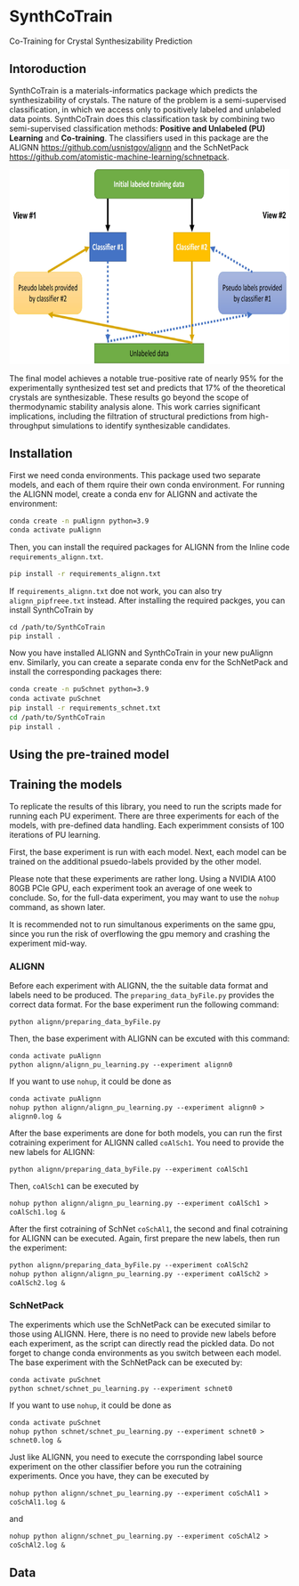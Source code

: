 # SynthCoTrain 
Co-Training for Crystal Synthesizability Prediction
## Intoroduction
SynthCoTrain is a materials-informatics package which predicts the synthesizability of crystals. The nature of the problem is a semi-supervised classification, in which we access only to positively labeled and unlabeled data points. SynthCoTrain does this classification task by combining two semi-supervised classification methods: **Positive and Unlabeled (PU) Learning** and **Co-training**. The classifiers used in this package are the ALIGNN https://github.com/usnistgov/alignn and the SchNetPack https://github.com/atomistic-machine-learning/schnetpack.

<!-- ![cotraining scheme](figures/cotraining_scheme.jpg) -->
<div style="text-align:center">
<img src="figures/cotraining_scheme.jpg" alt="cotraining scheme" width="550" height="350">
</div>

The final model achieves a notable true-positive rate of nearly 95% for the experimentally synthesized test set and predicts that 17% of the theoretical crystals are synthesizable. These results go beyond the scope of thermodynamic stability analysis alone. This work carries significant implications, including the filtration of structural predictions from high-throughput simulations to identify synthesizable candidates.

## Installation
First we need conda environments. This package used two separate models, and each of them rquire their own conda environment. For running the ALIGNN model, create a conda env for ALIGNN and activate the environment:
```bash
conda create -n puAlignn python=3.9
conda activate puAlignn
```
Then, you can install the required packages for ALIGNN from the Inline code `requirements_alignn.txt`.
```bash
pip install -r requirements_alignn.txt
```
If `requirements_alignn.txt` doe not work, you can also try `alignn_pipfreee.txt` instead.
After installing the required packges, you can install SynthCoTrain by
```
cd /path/to/SynthCoTrain
pip install .
```

Now you have installed ALIGNN and SynthCoTrain in your new puAlignn env. Similarly, you can create a separate conda env for the SchNetPack and install the corresponding packages there:
```bash
conda create -n puSchnet python=3.9
conda activate puSchnet
pip install -r requirements_schnet.txt
cd /path/to/SynthCoTrain
pip install .
```



## Using the pre-trained model
## Training the models
To replicate the results of this library, you need to run the scripts made for running each PU experiment. There are three experiments for each of the models, with pre-defined data handling. Each experimment consists of 100 iterations of PU learning.

First, the base experiment is run with each model. Next, each model can be trained on the additional psuedo-labels provided by the other model. 

Please note that these experiments are rather long. Using a NVIDIA A100 80GB PCIe GPU, each experiment took an average of one week to conclude. So, for the full-data experiment, you may want to use the `nohup` command, as shown later.

It is recommended not to run simultanous experiments on the same gpu, since you run the risk of overflowing the gpu memory and crashing the experiment mid-way.
### ALIGNN
Before each experiment with ALIGNN, the the suitable data format and labels need to be produced. The `preparing_data_byFile.py` provides the correct data format. For the base experiment run the following command:
```
python alignn/preparing_data_byFile.py
```
Then, the base experiment with ALIGNN can be excuted with this command:
```
conda activate puAlignn
python alignn/alignn_pu_learning.py --experiment alignn0
```
If you want to use `nohup`, it could be done as
```
conda activate puAlignn
nohup python alignn/alignn_pu_learning.py --experiment alignn0 > alignn0.log &
```
After the base experiments are done for both models, you can run the first cotraining experiment for ALIGNN called `coAlSch1`. You need to provide the new labels for ALIGNN:
```
python alignn/preparing_data_byFile.py --experiment coAlSch1
```
Then, `coAlSch1` can be executed by
```
nohup python alignn/alignn_pu_learning.py --experiment coAlSch1 > coAlSch1.log &
```
After the first cotraining of SchNet `coSchAl1`, the second and final cotraining for ALIGNN can be executed. Again, first prepare the new labels, then run the experiment:
```
python alignn/preparing_data_byFile.py --experiment coAlSch2
nohup python alignn/alignn_pu_learning.py --experiment coAlSch2 > coAlSch2.log &
```
### SchNetPack
The experiments which use the SchNetPack can be executed similar to those using ALIGNN. Here, there is no need to provide new labels before each experiment, as the script can directly read the pickled data. Do not forget to change conda environments as you switch between each model.
The base experiment with the SchNetPack can be executed by:
```
conda activate puSchnet
python schnet/schnet_pu_learning.py --experiment schnet0
```
If you want to use `nohup`, it could be done as
```
conda activate puSchnet
nohup python schnet/schnet_pu_learning.py --experiment schnet0 > schnet0.log &
```
Just like ALIGNN, you need to execute the corrsponding label source experiment on the other classifier before you run the cotraining experiments. Once you have, they can be executed by

```
nohup python alignn/schnet_pu_learning.py --experiment coSchAl1 > coSchAl1.log &
```
and
```
nohup python alignn/schnet_pu_learning.py --experiment coSchAl2 > coSchAl2.log &
```

## Data


